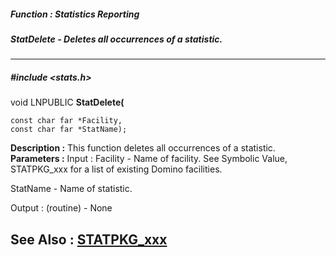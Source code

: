 ##### Function : Statistics Reporting
##### StatDelete - Deletes all occurrences of a statistic.
---
##### #include <stats.h>
void LNPUBLIC **StatDelete(**

	const char far *Facility,
	const char far *StatName);
**Description :**
This function deletes all occurrences of a statistic.
**Parameters :**
Input :
Facility  -  Name of facility.  See Symbolic Value, STATPKG_xxx for a list of existing Domino facilities.

StatName  -  Name of statistic.

Output :
(routine)  -  None


**See Also :**
[STATPKG_xxx](D:/md_files/STATPKG_xxx.md)
---

